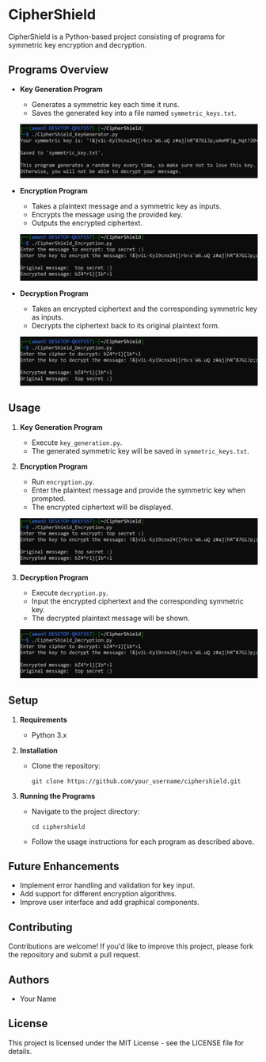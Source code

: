 # CipherShield

CipherShield is a Python-based project consisting of programs for symmetric key encryption and decryption.

## Programs Overview

* **Key Generation Program**
  - Generates a symmetric key each time it runs.
  - Saves the generated key into a file named `symmetric_keys.txt`.

  ![Key Generation](images/key_generation.png)

* **Encryption Program**
  - Takes a plaintext message and a symmetric key as inputs.
  - Encrypts the message using the provided key.
  - Outputs the encrypted ciphertext.

  ![Encryption Process](images/encryption_process.png)

* **Decryption Program**
  - Takes an encrypted ciphertext and the corresponding symmetric key as inputs.
  - Decrypts the ciphertext back to its original plaintext form.

  ![Decryption Process](images/decryption_process.png)

## Usage

1. **Key Generation Program**
   - Execute `key_generation.py`.
   - The generated symmetric key will be saved in `symmetric_keys.txt`.

2. **Encryption Program**
   - Run `encryption.py`.
   - Enter the plaintext message and provide the symmetric key when prompted.
   - The encrypted ciphertext will be displayed.

   ![Encryption Process](images/encryption_process.png)

3. **Decryption Program**
   - Execute `decryption.py`.
   - Input the encrypted ciphertext and the corresponding symmetric key.
   - The decrypted plaintext message will be shown.

   ![Decryption Process](images/decryption_process.png)

## Setup

1. **Requirements**
   - Python 3.x

2. **Installation**
   - Clone the repository:
     ```
     git clone https://github.com/your_username/ciphershield.git
     ```

3. **Running the Programs**
   - Navigate to the project directory:
     ```
     cd ciphershield
     ```
   - Follow the usage instructions for each program as described above.

## Future Enhancements
- Implement error handling and validation for key input.
- Add support for different encryption algorithms.
- Improve user interface and add graphical components.

## Contributing
Contributions are welcome! If you'd like to improve this project, please fork the repository and submit a pull request.

## Authors
- Your Name

## License
This project is licensed under the MIT License - see the LICENSE file for details.
